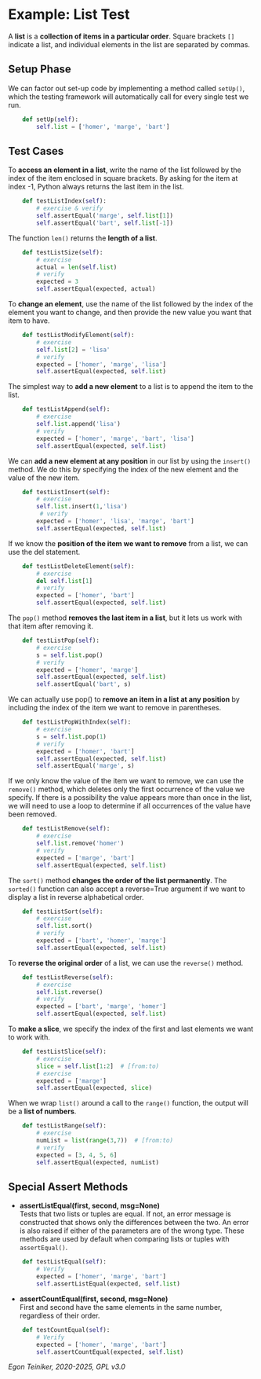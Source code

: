 # Example: List Test


A **list** is a **collection of items in a particular order**.
Square brackets `[]` indicate a list, and individual elements in the list are separated by commas.


## Setup Phase
We can factor out set-up code by implementing a method called `setUp()`,
which the testing framework will automatically call for every single
test we run.

```Python
    def setUp(self):
        self.list = ['homer', 'marge', 'bart']
```

## Test Cases
   
To **access an element in a list**, write the name of the list followed
by the index of the item enclosed in square brackets.
By asking for the item at index -1, Python always returns the last item in the list.
```Python
    def testListIndex(self):
        # exercise & verify
        self.assertEqual('marge', self.list[1])
        self.assertEqual('bart', self.list[-1])
```


The function `len()` returns the **length of a list**.
```Python
    def testListSize(self):
        # exercise
        actual = len(self.list)
        # verify
        expected = 3
        self.assertEqual(expected, actual)
```


To **change an element**, use the name of the list followed by the index of
the element you want to change, and then provide the new value you want
that item to have.
```Python
    def testListModifyElement(self):
        # exercise
        self.list[2] = 'lisa'
        # verify
        expected = ['homer', 'marge', 'lisa']
        self.assertEqual(expected, self.list)
```

The simplest way to **add a new element** to a list is to append the item
to the list.

```Python
    def testListAppend(self):
        # exercise
        self.list.append('lisa')
        # verify
        expected = ['homer', 'marge', 'bart', 'lisa']
        self.assertEqual(expected, self.list)
```

We can **add a new element at any position** in our list by using the
`insert()` method. We do this by specifying the index of the new element
and the value of the new item.

```Python
    def testListInsert(self):
        # exercise   
        self.list.insert(1,'lisa')
         # verify
        expected = ['homer', 'lisa', 'marge', 'bart']
        self.assertEqual(expected, self.list)
```

If we know the **position of the item we want to remove** from a list,
we can use the del statement.
```Python
    def testListDeleteElement(self):
        # exercise
        del self.list[1]
        # verify     
        expected = ['homer', 'bart']
        self.assertEqual(expected, self.list)
```

The `pop()` method **removes the last item in a list**, but it lets us work
with that item after removing it.
```Python
    def testListPop(self):
        # exercise
        s = self.list.pop()
        # verify    
        expected = ['homer', 'marge']
        self.assertEqual(expected, self.list)
        self.assertEqual('bart', s)
```

We can actually use pop() to **remove an item in a list at any position**
by including the index of the item we want to remove in parentheses.
```Python
    def testListPopWithIndex(self):
        # exercise
        s = self.list.pop(1)
        # verify
        expected = ['homer', 'bart']
        self.assertEqual(expected, self.list)
        self.assertEqual('marge', s)
```

If we only know the value of the item we want to remove, we can use
the `remove()` method, which deletes only the first occurrence of the value we
specify. If there is a possibility the value appears more than once in
the list, we will need to use a loop to determine if all occurrences of
the value have been removed.
```Python
    def testListRemove(self):
        # exercise
        self.list.remove('homer')
        # verify
        expected = ['marge', 'bart']
        self.assertEqual(expected, self.list)
```

The `sort()` method **changes the order of the list permanently**.
The `sorted()` function can also accept a reverse=True argument if we
want to display a list in reverse alphabetical order.
```Python
    def testListSort(self):
        # exercise
        self.list.sort()
        # verify
        expected = ['bart', 'homer', 'marge']
        self.assertEqual(expected, self.list)
```

To **reverse the original order** of a list, we can use the `reverse()` method.
```Python    
    def testListReverse(self):
        # exercise
        self.list.reverse()
        # verify
        expected = ['bart', 'marge', 'homer']
        self.assertEqual(expected, self.list)
```

To **make a slice**, we specify the index of the first and last elements
we want to work with.
```Python
    def testListSlice(self):
        # exercise    
        slice = self.list[1:2]  # [from:to)
        # exercise
        expected = ['marge']
        self.assertEqual(expected, slice)
```

When we wrap `list()` around a call to the `range()` function, the output
will be a **list of numbers**.
```Python
    def testListRange(self):
        # exercise
        numList = list(range(3,7))  # [from:to)
        # verify 
        expected = [3, 4, 5, 6]
        self.assertEqual(expected, numList)
```


## Special Assert Methods

* **assertListEqual(first, second, msg=None)**\
Tests that two lists or tuples are equal.
If not, an error message is constructed that shows only the differences
between the two. An error is also raised if either of the parameters
are of the wrong type.
These methods are used by default when comparing lists or tuples with
`assertEqual()`.
```Python
    def testListEqual(self):
        # Verify
        expected = ['homer', 'marge', 'bart']
        self.assertListEqual(expected, self.list)
```


* **assertCountEqual(first, second, msg=None)**\
First and second have the same elements in the same number, regardless of their order.
```Python
    def testCountEqual(self):
        # Verify
        expected = ['homer', 'marge', 'bart']
        self.assertCountEqual(expected, self.list)
```

*Egon Teiniker, 2020-2025, GPL v3.0*

 